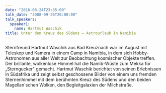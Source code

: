 ```yaml
---
date: "2016-08-24T23:35:00"
talk_date: "2008-09-26T20:00:00"
talk_speakers:
  speaker1:
    name: Hartmut Waschik
title: Unter dem Kreuz des Südens – Astrourlaub in Namibia
---
```


Sternfreund Hartmut Waschik aus Bad Kreuznach war im August mit Teleskop und Kamera in einem Camp in Namibia, in dem sich Hobby-Astronomen aus aller Welt zur Beobachtung kosmischer Objekte treffen. Der brillante, wolkenlose Himmel hat die Namib-Wüste zum Mekka für „Sterngucker" gemacht.
Hartmut Waschik berichtet von seinen Erlebnissen in Südafrika und zeigt selbst geschossene Bilder von einem uns fremden Sternenhimmel mit dem berühmten Kreuz des Südens und den beiden Magellan'schen Wolken, den Begleitgalaxien der Milchstraße.

